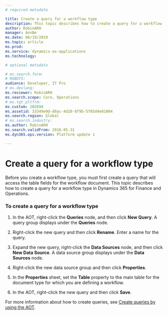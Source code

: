 ```yaml
---
# required metadata

title: Create a query for a workflow type
description: This topic describes how to create a query for a workflow type in Dynamics 365 for Finance and Operations.
author: RobinARH
manager: AnnBe
ms.date: 06/19/2019
ms.topic: article
ms.prod: 
ms.service: dynamics-ax-applications
ms.technology: 

# optional metadata

# ms.search.form: 
# ROBOTS: 
audience: Developer, IT Pro
# ms.devlang: 
ms.reviewer: RobinARH
ms.search.scope: Core, Operations
# ms.tgt_pltfrm: 
ms.custom: 202694
ms.assetid: 33349e0d-d8ac-4d20-8f9b-5f85d4e01004
ms.search.region: Global
# ms.search.industry: 
ms.author: RobinARH
ms.search.validFrom: 2016-05-31
ms.dyn365.ops.version: Platform update 1

---
```


# Create a query for a workflow type 

Before you create a workflow type, you must first create a query that will access the table fields for the workflow document. This topic describes how to create a query for a workflow type in Dynamics 365 for Finance and Operations.

### To create a query for a workflow type

1.  In the AOT, right-click the **Queries** node, and then click **New Query**. A query group displays under the **Queries** node.

2.  Right-click the new query and then click **Rename**. Enter a name for the query.

3.  Expand the new query, right-click the **Data Sources** node, and then click **New Data Source**. A data source group displays under the **Data Sources** node.

4.  Right-click the new data source group and then click **Properties**.

5.  In the **Properties** sheet, set the **Table** property to the main table for the document type for which you are defining a workflow.

6.  In the AOT, right-click the new query and then click **Save**.

For more information about how to create queries, see [Create queries by using the AOT](https://docs.microsoft.com/en-us/dynamicsax-2012/developer/how-to-create-queries-by-using-the-aot).
